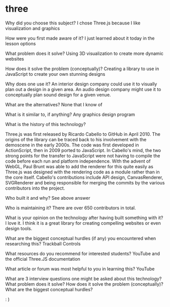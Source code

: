 # three

Why did you choose this subject?
I chose Three.js because I like visualization and graphics

How were you first made aware of it?
I just learned about it today in the lesson options

What problem does it solve?
Using 3D visualization to create more dynamic websites

How does it solve the problem (conceptually)?
Creating a library to use in JavaScript to create your own stunning designs

Why does one use it?
An interior design company could use it to visually plan out a design in a given area.  An audio design company might use it to conceptually plan sound design for a given venue.

What are the alternatives?
None that I know of

What is it similar to, if anything?
Any graphics design program

What is the history of this technology?

Three.js was first released by Ricardo Cabello to GitHub in April 2010. The origins of the library can be traced back to his involvement with the demoscene in the early 2000s. The code was first developed in ActionScript, then in 2009 ported to JavaScript. In Cabello's mind, the two strong points for the transfer to JavaScript were not having to compile the code before each run and platform independence. With the advent of WebGL, Paul Brunt was able to add the renderer for this quite easily as Three.js was designed with the rendering code as a module rather than in the core itself. Cabello's contributions include API design, CanvasRenderer, SVGRenderer and being responsible for merging the commits by the various contributors into the project.

Who built it and why?
See above answer

Who is maintaining it?
There are over 650 contributors in total.

What is your opinion on the technology after having built something with it?
I love it.  I think it is a great library for creating compelling websites or even design tools.

What are the biggest conceptual hurdles (if any) you encountered when researching this?
Trackball Controls

What resources do you recommend for interested students?
YouTube and the official Three.JS documentation

What article or forum was most helpful to you in learning this?
YouTube

What are 3 interview questions one might be asked about this technology?
What problem does it solve?
How does it solve the problem (conceptually)?
What are the biggest conceptual hurdles?

: )
